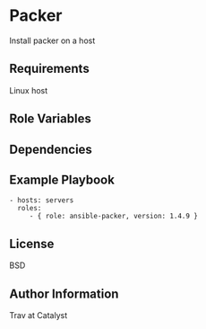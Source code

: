 Packer
=========

Install packer on a host

Requirements
------------

Linux host

Role Variables
--------------


Dependencies
------------


Example Playbook
----------------

    - hosts: servers
      roles:
         - { role: ansible-packer, version: 1.4.9 }

License
-------

BSD

Author Information
------------------

Trav at Catalyst

